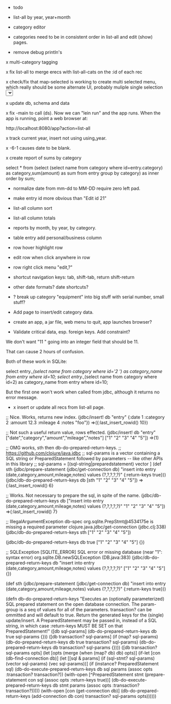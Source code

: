 - todo

* list-all by year, year+month

* category editor

* categories need to be in consistent order in list-all and edit (show) pages.

* remove debug println's

x multi-category tagging

x fix list-all to merge erecs with list-all-cats on the :id of each rec

x check/fix that map-selected is working to create multi selected menu, which really
should be some alternate UI, probably muliple single selection <select> elements

x update db, schema and data


x fix -main to call (ds). Now we can "lein run" and the app runs. When the app is running, point a web browser at:

http://localhost:8080/app?action=list-all

x track current year, insert not using using_year.

x -6-1 causes date to be blank.

x create report of sums by category

select * from (select (select name from category where id=entry.category) as category,sum(amount) as sum from entry group by category) as inner order by sum;

* normalize date from mm-dd to MM-DD require zero left pad.

* make entry id more obvious than "Edit id 21"

* list-all column sort

* list-all column totals

* reports by month, by year, by category.

* table entry add personal/business column

* row hover highlight row

* edit row when click anywhere in row

* row right click menu "edit,?"

* shortcut navigation keys: tab, shift-tab, return shift-return

* other date formats? date shortcuts?

* ? break up category "equipment" into big stuff with serial number, small stuff?

* Add page to insert/edit category data.

* create an app, a jar file, web menu to quit, app launches browser?

- Validate critical data, esp. foreign keys. Add constraint?

We don't want "11 " going into an integer field that should be 11.

That can cause 2 hours of confusion.

Both of these work in SQLite:

select entry.*,(select name from category where id='2 ') as category_name from entry where id=10;
select entry.*,(select name from category where id=2) as category_name from entry where id=10;

But the first one won't work when called from jdbc, although it returns no error message.

- x insert or update all recs from list-all page.

;; Nice. Works, returns new index.
(jdbc/insert! db "entry" {:date 1 :category 2 :amount 12.3 :mileage 4 :notes "foo"})
=>({:last_insert_rowid() 10})

;; Not such a useful return value, rows effected.
(jdbc/insert! db "entry" ["date","category","amount","mileage","notes"] ["1" "2" "3" "4" "5"])
=>(1)

;; OMG works, sth then db-do-prepared-return-keys.
;; https://github.com/clojure/java.jdbc
;;  sql-params is a vector containing a SQL string or PreparedStatement followed by parameters -- like other APIs in this library
;; sql-params = \[(sql-string|preparedstatement) vector \]
(def sth (jdbc/prepare-statement
          (jdbc/get-connection db)
          "insert into entry (date,category,amount,mileage,notes) values (?,?,?,?,?)"
          {:return-keys true}))
(jdbc/db-do-prepared-return-keys db [sth "1" "2" "3" "4" "5"])
=>{:last_insert_rowid() 6}

;; Works. Not necessary to prepare the sql, in spite of the name.
(jdbc/db-do-prepared-return-keys db ["insert into entry (date,category,amount,mileage,notes) values (?,?,?,?,?)" "1" "2" "3" "4" "5"])
=>{:last_insert_rowid() 7}

;; IllegalArgumentException db-spec org.sqlite.PrepStmt@4534175e is missing a required parameter  clojure.java.jdbc/get-connection (jdbc.clj:338)
(jdbc/db-do-prepared-return-keys sth ["1" "2" "3" "4" "5"])

(jdbc/db-do-prepared-return-keys db true ["1" "2" "3" "4" "5"] {})

;; SQLException [SQLITE_ERROR] SQL error or missing database (near "1": syntax error)  org.sqlite.DB.newSQLException (DB.java:383)
(jdbc/db-do-prepared-return-keys db "insert into entry (date,category,amount,mileage,notes) values (?,?,?,?,?)" ["1" "2" "3" "4" "5"] {})


(def sth (jdbc/prepare-statement
          (jdbc/get-connection db)
          "insert into entry (date,category,amount,mileage,notes) values (?,?,?,?,?)"
          {:return-keys true}))


(defn db-do-prepared-return-keys
  "Executes an (optionally parameterized) SQL prepared statement on the
  open database connection. The param-group is a seq of values for all of
  the parameters. transaction? can be ommitted and will default to true.
  Return the generated keys for the (single) update/insert.
  A PreparedStatement may be passed in, instead of a SQL string, in which
  case :return-keys MUST BE SET on that PreparedStatement!"
  ([db sql-params]
   (db-do-prepared-return-keys db true sql-params {}))
  ([db transaction? sql-params]
   (if (map? sql-params)
     (db-do-prepared-return-keys db true transaction? sql-params)
     (db-do-prepared-return-keys db transaction? sql-params {})))
  ([db transaction? sql-params opts]
   (let [opts (merge (when (map? db) db) opts)]
     (if-let [con (db-find-connection db)]
       (let [[sql & params] (if (sql-stmt? sql-params) (vector sql-params) (vec sql-params))]
         (if (instance? PreparedStatement sql)
           (db-do-execute-prepared-return-keys db sql params (assoc opts :transaction? transaction?))
           (with-open [^PreparedStatement stmt (prepare-statement con sql (assoc opts :return-keys true))]
             (db-do-execute-prepared-return-keys db stmt params (assoc opts :transaction? transaction?)))))
       (with-open [con (get-connection db)]
         (db-do-prepared-return-keys (add-connection db con) transaction? sql-params opts))))))
